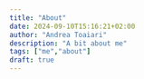 ```yaml
---
title: "About"
date: 2024-09-10T15:16:21+02:00
author: "Andrea Toaiari"
description: "A bit about me"
tags: ["me","about"]
draft: true
---
```

